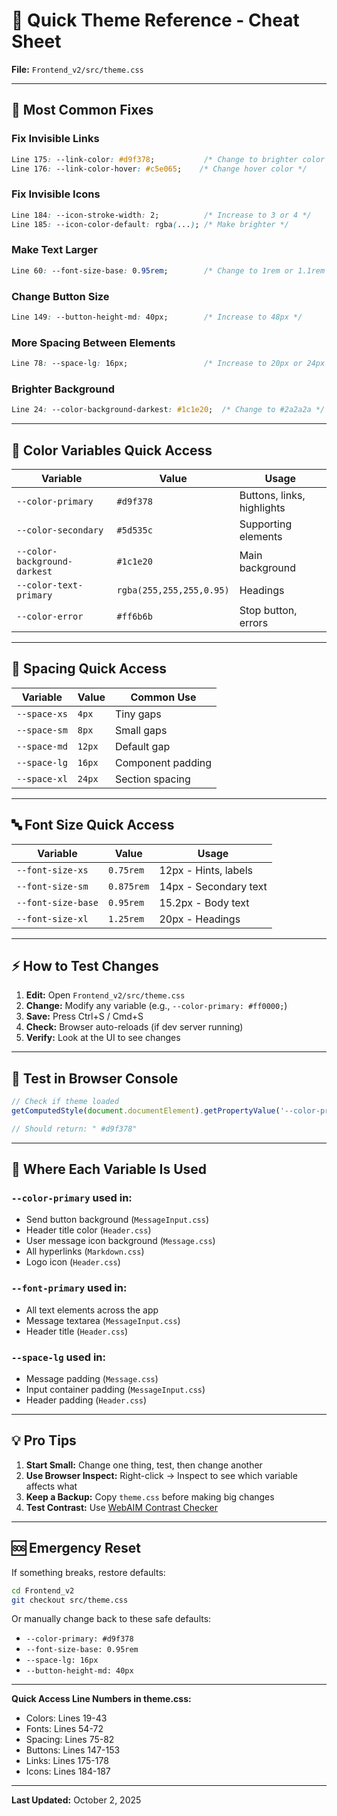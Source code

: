 # 🎯 Quick Theme Reference - Cheat Sheet

**File:** `Frontend_v2/src/theme.css`

---

## 🚨 Most Common Fixes

### Fix Invisible Links
```css
Line 175: --link-color: #d9f378;           /* Change to brighter color */
Line 176: --link-color-hover: #c5e065;    /* Change hover color */
```

### Fix Invisible Icons
```css
Line 184: --icon-stroke-width: 2;          /* Increase to 3 or 4 */
Line 185: --icon-color-default: rgba(...); /* Make brighter */
```

### Make Text Larger
```css
Line 60: --font-size-base: 0.95rem;        /* Change to 1rem or 1.1rem */
```

### Change Button Size
```css
Line 149: --button-height-md: 40px;        /* Increase to 48px */
```

### More Spacing Between Elements
```css
Line 78: --space-lg: 16px;                 /* Increase to 20px or 24px */
```

### Brighter Background
```css
Line 24: --color-background-darkest: #1c1e20;  /* Change to #2a2a2a */
```

---

## 🎨 Color Variables Quick Access

| Variable | Value | Usage |
|----------|-------|-------|
| `--color-primary` | `#d9f378` | Buttons, links, highlights |
| `--color-secondary` | `#5d535c` | Supporting elements |
| `--color-background-darkest` | `#1c1e20` | Main background |
| `--color-text-primary` | `rgba(255,255,255,0.95)` | Headings |
| `--color-error` | `#ff6b6b` | Stop button, errors |

---

## 📏 Spacing Quick Access

| Variable | Value | Common Use |
|----------|-------|------------|
| `--space-xs` | `4px` | Tiny gaps |
| `--space-sm` | `8px` | Small gaps |
| `--space-md` | `12px` | Default gap |
| `--space-lg` | `16px` | Component padding |
| `--space-xl` | `24px` | Section spacing |

---

## 🔤 Font Size Quick Access

| Variable | Value | Usage |
|----------|-------|-------|
| `--font-size-xs` | `0.75rem` | 12px - Hints, labels |
| `--font-size-sm` | `0.875rem` | 14px - Secondary text |
| `--font-size-base` | `0.95rem` | 15.2px - Body text |
| `--font-size-xl` | `1.25rem` | 20px - Headings |

---

## ⚡ How to Test Changes

1. **Edit:** Open `Frontend_v2/src/theme.css`
2. **Change:** Modify any variable (e.g., `--color-primary: #ff0000;`)
3. **Save:** Press Ctrl+S / Cmd+S
4. **Check:** Browser auto-reloads (if dev server running)
5. **Verify:** Look at the UI to see changes

---

## 🧪 Test in Browser Console

```javascript
// Check if theme loaded
getComputedStyle(document.documentElement).getPropertyValue('--color-primary')

// Should return: " #d9f378"
```

---

## 📍 Where Each Variable Is Used

### `--color-primary` used in:
- Send button background (`MessageInput.css`)
- Header title color (`Header.css`)
- User message icon background (`Message.css`)
- All hyperlinks (`Markdown.css`)
- Logo icon (`Header.css`)

### `--font-primary` used in:
- All text elements across the app
- Message textarea (`MessageInput.css`)
- Header title (`Header.css`)

### `--space-lg` used in:
- Message padding (`Message.css`)
- Input container padding (`MessageInput.css`)
- Header padding (`Header.css`)

---

## 💡 Pro Tips

1. **Start Small:** Change one thing, test, then change another
2. **Use Browser Inspect:** Right-click → Inspect to see which variable affects what
3. **Keep a Backup:** Copy `theme.css` before making big changes
4. **Test Contrast:** Use [WebAIM Contrast Checker](https://webaim.org/resources/contrastchecker/)

---

## 🆘 Emergency Reset

If something breaks, restore defaults:

```bash
cd Frontend_v2
git checkout src/theme.css
```

Or manually change back to these safe defaults:
- `--color-primary: #d9f378`
- `--font-size-base: 0.95rem`
- `--space-lg: 16px`
- `--button-height-md: 40px`

---

**Quick Access Line Numbers in theme.css:**
- Colors: Lines 19-43
- Fonts: Lines 54-72
- Spacing: Lines 75-82
- Buttons: Lines 147-153
- Links: Lines 175-178
- Icons: Lines 184-187

---

**Last Updated:** October 2, 2025

